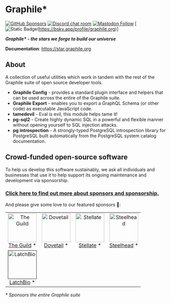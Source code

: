 # Graphile\*

[![GitHub Sponsors](https://img.shields.io/github/sponsors/benjie?color=#EA4AAA&label=github%20sponsors)](https://github.com/sponsors/benjie)
[![Discord chat room](https://img.shields.io/discord/489127045289476126.svg)](http://discord.gg/graphile)
[![Mastodon Follow](https://img.shields.io/mastodon/follow/109982006777922021?domain=https%3A%2F%2Ffosstodon.org&style=flat&label=mastodon&color=%236364FF)](https://fosstodon.org/@graphile)
[![Static Badge](https://img.shields.io/badge/bsky-graphile.org-blue?style=flat&color=%230285FF)(https://bsky.app/profile/graphile.org)]

_**Graphile\* - the stars we forge to build our universe**_

**Documentation**: https://star.graphile.org

## About

A collection of useful utilities which work in tandem with the rest of the
Graphile suite of open source developer tools.

- **Graphile Config** - provides a standard plugin interface and helpers that
  can be used across the entire of the Graphile suite.
- **Graphile Export** - enables you to export a GraphQL Schema (or other code)
  as executable JavaScript code.
- **tamedevil** - Eval is evil, this module helps tame it!
- **pg-sql2** - Create highly dynamic SQL in a powerful and flexible manner
  without opening yourself to SQL injection attacks.
- **pg introspection** - A strongly-typed PostgreSQL introspection library for
  PostgreSQL built automatically from the PostgreSQL system catalog
  documentation.

<!-- SPONSORS_BEGIN -->

## Crowd-funded open-source software

To help us develop this software sustainably, we ask all individuals and
businesses that use it to help support its ongoing maintenance and development
via sponsorship.

### [Click here to find out more about sponsors and sponsorship.](https://www.graphile.org/sponsor/)

And please give some love to our featured sponsors 🤩:

<table><tr>
<td align="center"><a href="https://www.the-guild.dev/"><img src="https://graphile.org/images/sponsors/theguild.png" width="90" height="90" alt="The Guild" /><br />The Guild</a> *</td>
<td align="center"><a href="https://dovetailapp.com/"><img src="https://graphile.org/images/sponsors/dovetail.png" width="90" height="90" alt="Dovetail" /><br />Dovetail</a> *</td>
<td align="center"><a href="https://stellate.co/"><img src="https://graphile.org/images/sponsors/Stellate.png" width="90" height="90" alt="Stellate" /><br />Stellate</a> *</td>
<td align="center"><a href="https://gosteelhead.com/"><img src="https://graphile.org/images/sponsors/steelhead.svg" width="90" height="90" alt="Steelhead" /><br />Steelhead</a> *</td>
</tr><tr>
<td align="center"><a href=""><img src="https://graphile.org/images/sponsors/latchbio.jpg" width="90" height="90" alt="LatchBio" /><br />LatchBio</a> *</td>
</tr></table>

<em>\* Sponsors the entire Graphile suite</em>

<!-- SPONSORS_END -->
